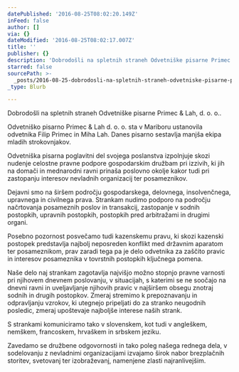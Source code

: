 ```yaml
---
datePublished: '2016-08-25T08:02:20.149Z'
inFeed: false
author: []
via: {}
dateModified: '2016-08-25T08:02:17.007Z'
title: ''
publisher: {}
description: 'Dobrodošli na spletnih straneh Odvetniške pisarne Primec & Lah, d. o. o..'
starred: false
sourcePath: >-
  _posts/2016-08-25-dobrodosli-na-spletnih-straneh-odvetniske-pisarne-primec-and-l.md
_type: Blurb

---
```

Dobrodošli na spletnih straneh Odvetniške pisarne Primec & Lah, d. o. o..

Odvetniško pisarno Primec & Lah d. o. o. sta v Mariboru ustanovila odvetnika Filip Primec in Miha Lah. Danes pisarno sestavlja manjša ekipa mladih strokovnjakov.

Odvetniška pisarna poglavitni del svojega poslanstva izpolnjuje skozi nudenje celostne pravne podpore gospodarskim družbam pri izzivih, ki jih na domači in mednarodni ravni prinaša poslovno okolje kakor tudi pri zastopanju interesov nevladnih organizacij ter posameznikov.

Dejavni smo na širšem področju gospodarskega, delovnega, insolvenčnega, upravnega in civilnega prava. Strankam nudimo podporo na področju načrtovanja posameznih poslov in transakcij, zastopanje v sodnih postopkih, upravnih postopkih, postopkih pred arbitražami in drugimi organi.

Posebno pozornost posvečamo tudi kazenskemu pravu, ki skozi kazenski postopek predstavlja najbolj neposreden konflikt med državnim aparatom ter posameznikom, prav zaradi tega pa je delo odvetnika za zaščito pravic in interesov posameznika v tovrstnih postopkih ključnega pomena.

Naše delo naj strankam zagotavlja najvišjo možno stopnjo pravne varnosti pri njihovem dnevnem poslovanju, v situacijah, s katerimi se ne soočajo na dnevni ravni in uveljavljanje njihovih pravic v najširšem obsegu znotraj sodnih in drugih postopkov. Zmeraj stremimo k prepoznavanju in odpravljanju vzrokov, ki utegnejo pripeljati do za stranko neugodnih posledic, zmeraj upoštevaje najboljše interese naših strank.

S strankami komuniciramo tako v slovenskem, kot tudi v angleškem, nemškem, francoskem, hrvaškem in srbskem jeziku.

Zavedamo se družbene odgovornosti in tako poleg našega rednega dela, v sodelovanju z nevladnimi organizacijami izvajamo širok nabor brezplačnih storitev, svetovanj ter izobraževanj, namenjene zlasti najranlivejšim.
